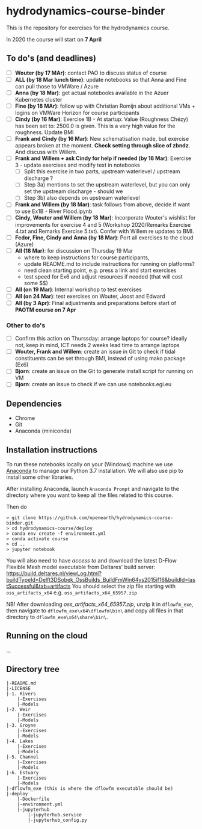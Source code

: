 # hydrodynamics-course-binder

This is the repository for exercises for the hydrodynamics course.

In 2020 the course will start on **7 April**

## To do's (and deadlines)
- [ ] **Wouter (by 17 MAr)**: contact PAO to discuss status of course
- [ ] **ALL (by 18 Mar lunch time)**: update notebooks so that Anna and Fine can pull those to VMWare / Azure
- [ ] **Anna (by 18 Mar)**: get actual notebooks available in the Azuer Kubernetes cluster
- [ ] **Fine (by 18 MAr)**: follow up with Christian Romijn about additional VMs + logins on VMWare Horizon for course participants
- [ ] **Cindy (by 16 Mar)**: Exercise 1B - At startup: Value (Roughness Chézy) has been set to: 2500.0 is given. This is a very high value for the roughness. Update BMI
- [ ] **Frank and Cindy (by 16 Mar)**:  New schematisation made, but exercise appears broken at the moment. **Check setting through slice of zbndz**. And discuss with Willem.
- [ ] **Frank and Willem + ask Cindy for help if needed (by 18 Mar)**: Exercise 3 - update exercises and modify text in notebooks
	- [ ] Split this exercise in two parts, upstream waterlevel / upstream discharge ?
	- [ ] Step 3a) mentions to set the upstream waterlevel, but you can only set the upstream discharge - should we  
	- [ ] Step 3b) also depends on upstream waterlevel
- [ ] **Frank and Willem (by 18 Mar)**: task follows from above, decide if want to use Ex1B - River Flood.ipynb
- [ ] **Cindy, Wouter and Willem (by 18 Mar)**: Incorporate Wouter's wishlist for improvements for exercise 4 and 5 (Workshop 2020/Remarks Exercise 4.txt and Remarks Exercise 5.txt). Confer with Willem re updates to BMI.
- [ ] **Fedor, Fine, Cindy and Anna (by 18 Mar)**: Port all exercises to the cloud (Azure)
- [ ] **All (18 Mar)**: for discussion on Thursday 19 Mar 
	- where to keep instructions for course participants, 
	- update README.md to include instructions for running on platforms?
	- need clean starting point, e.g. press a link and start exercises
	- test speed for Ex6 and adjust resources if needed (that will cost some $$)
- [ ] **All (on 19 Mar)**: Internal workshop to test exercises
- [ ] **All (on 24 Mar)**: test exercises on Wouter, Joost and Edward
- [ ] **All (by 3 Apr)**: Final adjustments and preparations before start of **PAOTM course on 7 Apr**

### Other to do's
- [ ] Confirm this action on Thurssday: arrange laptops for course? ideally not, keep in mind, ICT needs 2 weeks lead time to arrange laptops
- [ ] **Wouter, Frank and Willem**: create an issue in Git to check if tidal constituents can be set through BMI, instead of using mako package (Ex6)
- [ ] **Bjorn**: create an issue on the Git to generate install script for running on VM
- [ ] **Bjorn**: create an issue to check if we can use notebooks.egi.eu

## Dependencies
* Chrome
* Git
* Anaconda (miniconda)

## Installation instructions
To run these notebooks locally on your (Windows) machine we use [Anaconda](https://repo.anaconda.com/archive/Anaconda3-2019.10-Windows-x86_64.exe) to manage our Python 3.7 installation. We will also use pip to install some other libraries.

After installing Anaconda, launch `Anaconda Prompt` and navigate to the directory where you want to keep all the files related to this course.

Then do
```
> git clone https://github.com/openearth/hydrodynamics-course-binder.git
> cd hydrodynamics-course/deploy
> conda env create -f environment.yml
> conda activate course
> cd ..
> jupyter notebook
```

You will also need to have _access to_ and download the latest D-Flow Flexible Mesh model executable from Deltares' build server:
https://build.deltares.nl/viewLog.html?buildTypeId=Delft3DSobek_OssBuilds_BuildFmWin64vs2015if16&buildId=lastSuccessful&tab=artifacts
You should select the zip file starting with `oss_artifacts_x64` e.g. `oss_artifacts_x64_65957.zip`

NB! After downloading _oss_artifacts_x64_65957.zip_, unzip it in `dflowfm_exe`, then navigate to `dflowfm_exe\x64\dflowfm\bin\`
and copy all files in that directory to `dflowfm_exe\x64\share\bin\`.

## Running on the cloud
...

## Directory tree
```
|-README.md
|-LICENSE
|-1. Rivers
	|-Exercises
	|-Models
|-2. Weir
	|-Exercises
	|-Models
|-3. Groyne
	|-Exercises
	|-Models
|-4. Lakes
	|-Exercises
	|-Models
|-5. Channel
	|-Exercises
	|-Models
|-6. Estuary
	|-Exercises
	|-Models
|-dflowfm_exe (this is where the dflowfm executable should be)
|-deploy
	|-Dockerfile
	|-environment.yml
	|-jupyterhub
		|-jupyterhub.service
        |-jupyterhub_config.py
```
